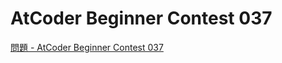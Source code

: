 AtCoder Beginner Contest 037
===

[問題 - AtCoder Beginner Contest 037](https://atcoder.jp/contests/abc037/tasks)
